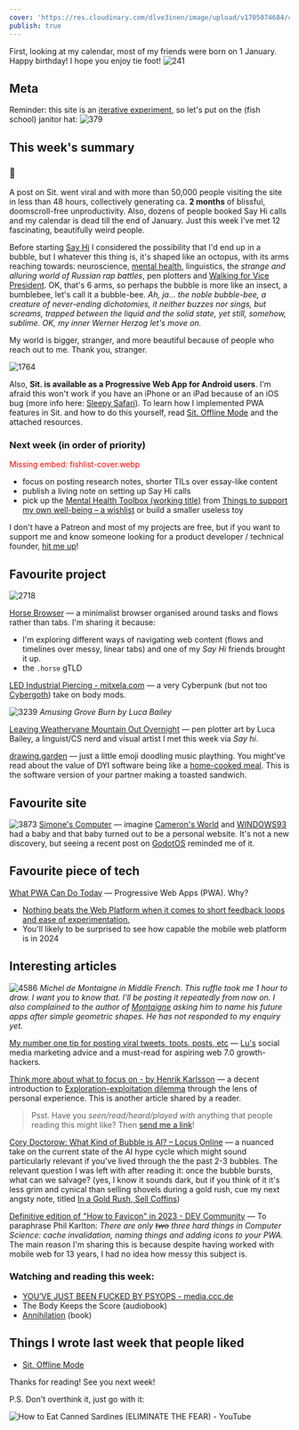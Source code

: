 ```yaml
---
cover: 'https://res.cloudinary.com/dlve3inen/image/upload/v1705074684/card-happy-birthday_nxwbfy.png'
publish: true
---
```

First, looking at my calendar, most of my friends were born on 1 January. Happy birthday! I hope you enjoy tie foot!
![241](51/happy-birthday.webp)

## Meta

Reminder: this site is an [iterative experiment](<../../../111>), so let's put on the (fish school) janitor hat:
![379](182624883_856620778253995_571075980421732300_n_17904835792889678.webp)
## This week's summary

### 🐝

A post on Sit. went viral and with more than 50,000 people visiting the site in less than 48 hours, collectively generating ca. **2 months** of blissful, doomscroll-free unproductivity. Also, dozens of people booked Say Hi calls and my calendar is dead till the end of January. Just this week I've met 12 fascinating, beautifully weird people. 

Before starting [Say Hi](https://sonnet.io/posts/hi) I considered the possibility that I'd end up in a bubble, but I  whatever this thing is, it's shaped like an octopus, with its arms reaching towards: neuroscience, [mental health](https://www.scientificamerican.com/article/how-parents-rsquo-trauma-leaves-biological-traces-in-children/), linguistics, the *strange and alluring world of Russian rap battles*, pen plotters and [Walking for Vice President](https://www.w4vp.com). OK, that's 6 arms, so perhaps the bubble is more like an insect, a bumblebee, let's call it a bubble-bee. *Ah, ja... the noble bubble-bee, a creature of never-ending dichotomies, it neither buzzes nor sings, but screams, trapped between the liquid and the solid state, yet still, somehow, sublime. OK, my inner Werner Herzog let's move on.*

My world is bigger, stranger, and more beautiful because of people who reach out to me. Thank you, stranger.

![1764](../../Pasted%20image%2020240109121539.png)

Also, **Sit. is available as a Progressive Web App for Android users**. I'm afraid this won't work if you have an iPhone or an iPad because of an iOS bug (more info here: [Sleepy Safari](<../../../Sleepy Safari>)). To learn how I implemented PWA features in Sit. and how to do this yourself, read [Sit. Offline Mode](<../../../Sit. Offline Mode>) and the attached resources.

### Next week (in order of priority)

<span style="color: red">Missing embed: fishlist-cover.webp </span>
- focus on posting research notes, shorter TILs over essay-like content
- publish a living note on setting up Say Hi calls
- pick up the [Mental Health Toolbox (working title)](<../../../Mental Health Toolbox (working title)>) from [Things to support my own well-being – a wishlist](<../../../Things to support my own well-being – a wishlist>) or build a smaller useless toy

I don't have a Patreon and most of my projects are free, but if you want to support me and know someone looking for a product developer / technical founder, [hit me up](mailto:hello@sonnet.io)!

## Favourite project

![2718](51/horse-browser.webp)

[Horse Browser](https://browser.horse) — a minimalist browser organised around tasks and flows rather than tabs. I'm sharing it because:
- I'm exploring different ways of navigating web content (flows and timelines over messy, linear tabs) and one of my *Say Hi* friends brought it up.
- the `.horse` gTLD

[LED Industrial Piercing - mitxela.com](https://mitxela.com/projects/scaffold) — a very Cyberpunk (but not too [Cybergoth](https://www.youtube.com/watch?v=gPbVRpRgHso)) take on body mods.

![3239](51/grove-burn-luca.webp)
*Amusing Grove Burn by Luca Bailey*

[Leaving Weathervane Mountain Out Overnight](https://photongarden.notion.site/Leaving-Weathervane-Mountain-Out-Overnight-6a02621c6831416a89bde6e91843cc69) — pen plotter art by Luca Bailey, a linguist/CS nerd and visual artist I met this week via *Say hi*.

[drawing.garden](https://drawing.garden) — just a little emoji doodling music plaything. You might've read about the value of DYI software being like a [home-cooked meal](https://www.robinsloan.com/notes/home-cooked-app/). This is the software version of your partner making a toasted sandwich.
## Favourite site

![3873](51/simone-computer.webp)
[Simone's Computer](https://simone.computer/#/) — imagine [Cameron's World](https://www.cameronsworld.net) and [WINDOWS93](https://www.windows93.net) had a baby and that baby turned out to be a personal website. It's not a new discovery, but seeing a recent post on [GodotOS](https://github.com/popcar2/GodotOS) reminded me of it.

## Favourite piece of tech

[What PWA Can Do Today](https://whatpwacando.today) — Progressive Web Apps (PWA). Why?

- [Nothing beats the Web Platform when it comes to short feedback loops and ease of experimentation.](<../../../Web and Feedback Loops>)
- You'll likely to be surprised to see how capable the mobile web platform is in 2024

## Interesting articles

![4586](../../michel-montaigne-portrait.webp)
*Michel de Montaigne in Middle French. This ruffle took me 1 hour to draw. I want you to know that. I'll be posting it repeatedly from now on. I also complained to the author of [Montaigne](<../../../Montaigne>) asking him to name his future apps after simple geometric shapes. He has not responded to my enquiry yet.*

[My number one tip for posting viral tweets, toots, posts, etc](https://www.todepond.com/wikiblogarden/social-media/write-less/) — [Lu's](https://www.todepond.com) social media marketing advice and a must-read for aspiring web 7.0 growth-hackers.

[Think more about what to focus on - by Henrik Karlsson](https://www.henrikkarlsson.xyz/p/multi-armed-bandit) — a decent introduction to [Exploration-exploitation dilemma](https://en.wikipedia.org/wiki/Exploration-exploitation_dilemma) through the lens of personal experience. This is another article shared by a reader. 

> Psst. Have you *seen/read/heard/played with* anything that people reading this might like? Then [send me a link](mailto:hello@sonnet.io)!

[Cory Doctorow: What Kind of Bubble is AI? – Locus Online](https://locusmag.com/2023/12/commentary-cory-doctorow-what-kind-of-bubble-is-ai/) — a nuanced take on the current state of the AI hype cycle which might sound particularly relevant if you've lived through the the past 2-3 bubbles. The relevant question I was left with after reading it: once the bubble bursts, what can we salvage? (yes, I know it sounds dark, but if you think of it it's less grim and cynical than selling shovels during a gold rush, cue my next angsty note, titled [In a Gold Rush, Sell Coffins](<../../../In a Gold Rush, Sell Coffins>))

[Definitive edition of "How to Favicon" in 2023 - DEV Community](https://dev.to/masakudamatsu/favicon-nightmare-how-to-maintain-sanity-3al7) — To paraphrase Phil Karlton: *There are only ~~two~~ three hard things in Computer Science: cache invalidation, naming things and adding icons to your PWA.* The main reason I'm sharing this is because despite having worked with mobile web for 13 years, I had no idea how messy this subject is.


### Watching and reading this week:

- [YOU’VE JUST BEEN FUCKED BY PSYOPS - media.ccc.de](https://media.ccc.de/v/37c3-12326-you_ve_just_been_fucked_by_psyops)
- The Body Keeps the Score (audiobook)
- [Annihilation](https://en.wikipedia.org/wiki/Annihilation_(VanderMeer_novel)) (book)

## Things I wrote last week that people liked

- [Sit. Offline Mode](<../../../Sit. Offline Mode>)


Thanks for reading! See you next week!


P.S. Don't overthink it, just go with it:

![How to Eat Canned Sardines (ELIMINATE THE FEAR) - YouTube](https://www.youtube.com/watch?v=6TEcIsZFTPw)
